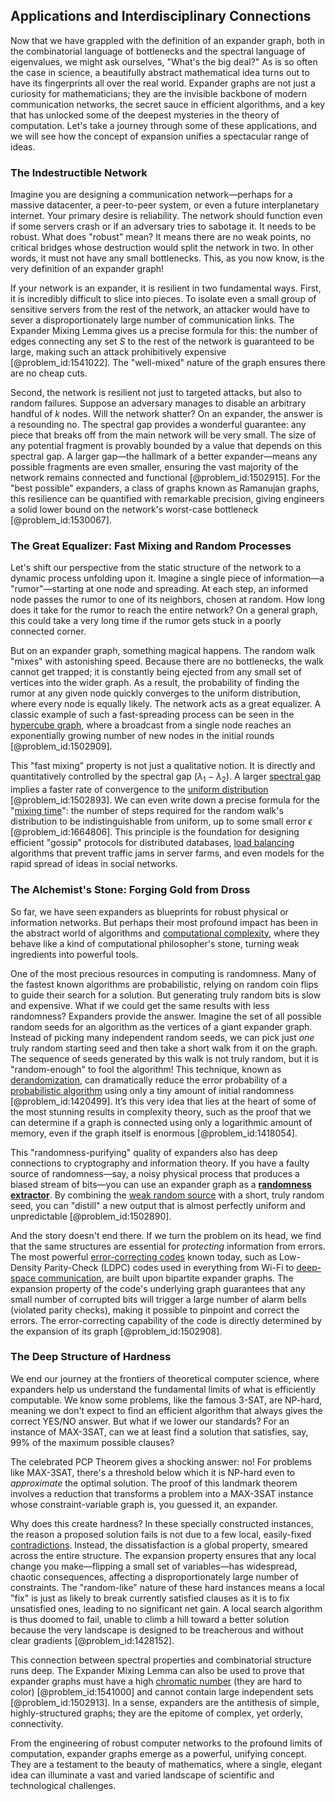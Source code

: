 ## Applications and Interdisciplinary Connections

Now that we have grappled with the definition of an expander graph, both in the combinatorial language of bottlenecks and the spectral language of eigenvalues, we might ask ourselves, "What's the big deal?" As is so often the case in science, a beautifully abstract mathematical idea turns out to have its fingerprints all over the real world. Expander graphs are not just a curiosity for mathematicians; they are the invisible backbone of modern communication networks, the secret sauce in efficient algorithms, and a key that has unlocked some of the deepest mysteries in the theory of computation. Let's take a journey through some of these applications, and we will see how the concept of expansion unifies a spectacular range of ideas.

### The Indestructible Network

Imagine you are designing a communication network—perhaps for a massive datacenter, a peer-to-peer system, or even a future interplanetary internet. Your primary desire is reliability. The network should function even if some servers crash or if an adversary tries to sabotage it. It needs to be robust. What does "robust" mean? It means there are no weak points, no critical bridges whose destruction would split the network in two. In other words, it must not have any small bottlenecks. This, as you now know, is the very definition of an expander graph!

If your network is an expander, it is resilient in two fundamental ways. First, it is incredibly difficult to slice into pieces. To isolate even a small group of sensitive servers from the rest of the network, an attacker would have to sever a disproportionately large number of communication links. The Expander Mixing Lemma gives us a precise formula for this: the number of edges connecting any set $S$ to the rest of the network is guaranteed to be large, making such an attack prohibitively expensive [@problem_id:1541022]. The "well-mixed" nature of the graph ensures there are no cheap cuts.

Second, the network is resilient not just to targeted attacks, but also to random failures. Suppose an adversary manages to disable an arbitrary handful of $k$ nodes. Will the network shatter? On an expander, the answer is a resounding no. The spectral gap provides a wonderful guarantee: any piece that breaks off from the main network will be very small. The size of any potential fragment is provably bounded by a value that depends on this spectral gap. A larger gap—the hallmark of a better expander—means any possible fragments are even smaller, ensuring the vast majority of the network remains connected and functional [@problem_id:1502915]. For the "best possible" expanders, a class of graphs known as Ramanujan graphs, this resilience can be quantified with remarkable precision, giving engineers a solid lower bound on the network's worst-case bottleneck [@problem_id:1530067].

### The Great Equalizer: Fast Mixing and Random Processes

Let's shift our perspective from the static structure of the network to a dynamic process unfolding upon it. Imagine a single piece of information—a "rumor"—starting at one node and spreading. At each step, an informed node passes the rumor to one of its neighbors, chosen at random. How long does it take for the rumor to reach the entire network? On a general graph, this could take a very long time if the rumor gets stuck in a poorly connected corner.

But on an expander graph, something magical happens. The random walk "mixes" with astonishing speed. Because there are no bottlenecks, the walk cannot get trapped; it is constantly being ejected from any small set of vertices into the wider graph. As a result, the probability of finding the rumor at any given node quickly converges to the uniform distribution, where every node is equally likely. The network acts as a great equalizer. A classic example of such a fast-spreading process can be seen in the [hypercube graph](@article_id:268216), where a broadcast from a single node reaches an exponentially growing number of new nodes in the initial rounds [@problem_id:1502909].

This "fast mixing" property is not just a qualitative notion. It is directly and quantitatively controlled by the spectral gap ($\lambda_1 - \lambda_2$). A larger [spectral gap](@article_id:144383) implies a faster rate of convergence to the [uniform distribution](@article_id:261240) [@problem_id:1502893]. We can even write down a precise formula for the "[mixing time](@article_id:261880)": the number of steps required for the random walk's distribution to be indistinguishable from uniform, up to some small error $\epsilon$ [@problem_id:1664806]. This principle is the foundation for designing efficient "gossip" protocols for distributed databases, [load balancing](@article_id:263561) algorithms that prevent traffic jams in server farms, and even models for the rapid spread of ideas in social networks.

### The Alchemist's Stone: Forging Gold from Dross

So far, we have seen expanders as blueprints for robust physical or information networks. But perhaps their most profound impact has been in the abstract world of algorithms and [computational complexity](@article_id:146564), where they behave like a kind of computational philosopher's stone, turning weak ingredients into powerful tools.

One of the most precious resources in computing is randomness. Many of the fastest known algorithms are probabilistic, relying on random coin flips to guide their search for a solution. But generating truly random bits is slow and expensive. What if we could get the same results with less randomness? Expanders provide the answer. Imagine the set of all possible random seeds for an algorithm as the vertices of a giant expander graph. Instead of picking many independent random seeds, we can pick just *one* truly random starting seed and then take a short walk from it on the graph. The sequence of seeds generated by this walk is not truly random, but it is "random-enough" to fool the algorithm! This technique, known as [derandomization](@article_id:260646), can dramatically reduce the error probability of a [probabilistic algorithm](@article_id:273134) using only a tiny amount of initial randomness [@problem_id:1420499]. It’s this very idea that lies at the heart of some of the most stunning results in complexity theory, such as the proof that we can determine if a graph is connected using only a logarithmic amount of memory, even if the graph itself is enormous [@problem_id:1418054].

This "randomness-purifying" quality of expanders also has deep connections to cryptography and information theory. If you have a faulty source of randomness—say, a noisy physical process that produces a biased stream of bits—you can use an expander graph as a **[randomness extractor](@article_id:270388)**. By combining the [weak random source](@article_id:271605) with a short, truly random seed, you can "distill" a new output that is almost perfectly uniform and unpredictable [@problem_id:1502890].

And the story doesn't end there. If we turn the problem on its head, we find that the same structures are essential for *protecting* information from errors. The most powerful [error-correcting codes](@article_id:153300) known today, such as Low-Density Parity-Check (LDPC) codes used in everything from Wi-Fi to [deep-space communication](@article_id:264129), are built upon bipartite expander graphs. The expansion property of the code's underlying graph guarantees that any small number of corrupted bits will trigger a large number of alarm bells (violated parity checks), making it possible to pinpoint and correct the errors. The error-correcting capability of the code is directly determined by the expansion of its graph [@problem_id:1502908].

### The Deep Structure of Hardness

We end our journey at the frontiers of theoretical computer science, where expanders help us understand the fundamental limits of what is efficiently computable. We know some problems, like the famous 3-SAT, are NP-hard, meaning we don't expect to find an efficient algorithm that always gives the correct YES/NO answer. But what if we lower our standards? For an instance of MAX-3SAT, can we at least find a solution that satisfies, say, 99% of the maximum possible clauses?

The celebrated PCP Theorem gives a shocking answer: no! For problems like MAX-3SAT, there's a threshold below which it is NP-hard even to *approximate* the optimal solution. The proof of this landmark theorem involves a reduction that transforms a problem into a MAX-3SAT instance whose constraint-variable graph is, you guessed it, an expander.

Why does this create hardness? In these specially constructed instances, the reason a proposed solution fails is not due to a few local, easily-fixed [contradictions](@article_id:261659). Instead, the dissatisfaction is a global property, smeared across the entire structure. The expansion property ensures that any local change you make—flipping a small set of variables—has widespread, chaotic consequences, affecting a disproportionately large number of constraints. The "random-like" nature of these hard instances means a local "fix" is just as likely to break currently satisfied clauses as it is to fix unsatisfied ones, leading to no significant net gain. A local search algorithm is thus doomed to fail, unable to climb a hill toward a better solution because the very landscape is designed to be treacherous and without clear gradients [@problem_id:1428152].

This connection between spectral properties and combinatorial structure runs deep. The Expander Mixing Lemma can also be used to prove that expander graphs must have a high [chromatic number](@article_id:273579) (they are hard to color) [@problem_id:1541000] and cannot contain large independent sets [@problem_id:1502913]. In a sense, expanders are the antithesis of simple, highly-structured graphs; they are the epitome of complex, yet orderly, connectivity.

From the engineering of robust computer networks to the profound limits of computation, expander graphs emerge as a powerful, unifying concept. They are a testament to the beauty of mathematics, where a single, elegant idea can illuminate a vast and varied landscape of scientific and technological challenges.